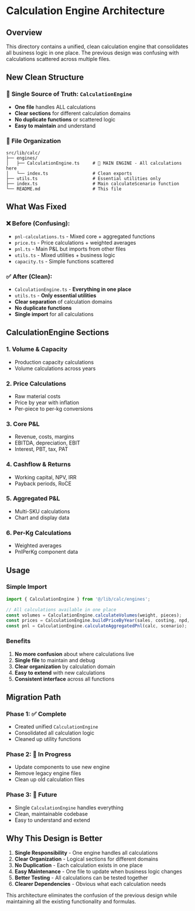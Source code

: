 # Calculation Engine Architecture

## Overview
This directory contains a unified, clean calculation engine that consolidates all business logic in one place. The previous design was confusing with calculations scattered across multiple files.

## New Clean Structure

### 🎯 **Single Source of Truth: `CalculationEngine`**
- **One file** handles ALL calculations
- **Clear sections** for different calculation domains
- **No duplicate functions** or scattered logic
- **Easy to maintain** and understand

### 📁 **File Organization**

```
src/lib/calc/
├── engines/
│   ├── CalculationEngine.ts     # 🎯 MAIN ENGINE - All calculations here
│   └── index.ts                 # Clean exports
├── utils.ts                     # Essential utilities only
├── index.ts                     # Main calculateScenario function
└── README.md                    # This file
```

## What Was Fixed

### ❌ **Before (Confusing):**
- `pnl-calculations.ts` - Mixed core + aggregated functions
- `price.ts` - Price calculations + weighted averages
- `pnl.ts` - Main P&L but imports from other files
- `utils.ts` - Mixed utilities + business logic
- `capacity.ts` - Simple functions scattered

### ✅ **After (Clean):**
- `CalculationEngine.ts` - **Everything in one place**
- `utils.ts` - **Only essential utilities**
- **Clear separation** of calculation domains
- **No duplicate functions**
- **Single import** for all calculations

## CalculationEngine Sections

### 1. **Volume & Capacity**
- Production capacity calculations
- Volume calculations across years

### 2. **Price Calculations**
- Raw material costs
- Price by year with inflation
- Per-piece to per-kg conversions

### 3. **Core P&L**
- Revenue, costs, margins
- EBITDA, depreciation, EBIT
- Interest, PBT, tax, PAT

### 4. **Cashflow & Returns**
- Working capital, NPV, IRR
- Payback periods, RoCE

### 5. **Aggregated P&L**
- Multi-SKU calculations
- Chart and display data

### 6. **Per-Kg Calculations**
- Weighted averages
- PnlPerKg component data

## Usage

### Simple Import
```typescript
import { CalculationEngine } from '@/lib/calc/engines';

// All calculations available in one place
const volumes = CalculationEngine.calculateVolumes(weight, pieces);
const prices = CalculationEngine.buildPriceByYear(sales, costing, npd, ops);
const pnl = CalculationEngine.calculateAggregatedPnl(calc, scenario);
```

### Benefits
1. **No more confusion** about where calculations live
2. **Single file** to maintain and debug
3. **Clear organization** by calculation domain
4. **Easy to extend** with new calculations
5. **Consistent interface** across all functions

## Migration Path

### Phase 1: ✅ **Complete**
- Created unified `CalculationEngine`
- Consolidated all calculation logic
- Cleaned up utility functions

### Phase 2: 🔄 **In Progress**
- Update components to use new engine
- Remove legacy engine files
- Clean up old calculation files

### Phase 3: 🎯 **Future**
- Single `CalculationEngine` handles everything
- Clean, maintainable codebase
- Easy to understand and extend

## Why This Design is Better

1. **Single Responsibility** - One engine handles all calculations
2. **Clear Organization** - Logical sections for different domains
3. **No Duplication** - Each calculation exists in one place
4. **Easy Maintenance** - One file to update when business logic changes
5. **Better Testing** - All calculations can be tested together
6. **Clearer Dependencies** - Obvious what each calculation needs

This architecture eliminates the confusion of the previous design while maintaining all the existing functionality and formulas.
